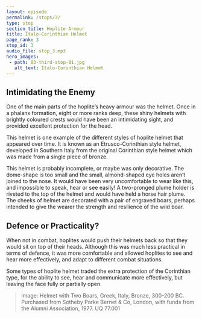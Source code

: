 ```yaml
---
layout: episode
permalink: /stops/3/
type: stop
section_title: Hoplite Armour
title: Italo-Corinthian Helmet 
page_rank: 3
stop_id: 3
audio_file: stop_3.mp3
hero_images:
 - path: 03-third-stop-01.jpg
   alt_text: Italo-Corinthian Helmet 
---
```

## Intimidating the Enemy
One of the main parts of the hoplite’s heavy armour was the helmet. Once in a phalanx formation, eight or more ranks deep, these shiny helmets with brightly coloured crests would have been an intimidating sight, and provided excellent protection for the head. 

This helmet is one example of the different styles of hoplite helmet that appeared over time. It is known as an Etrusco-Corinthian style helmet, developed in Southern Italy from the original Corinthian style helmet which was made from a single piece of bronze. 

This helmet is probably incomplete, or maybe was only decorative. The dome-shape is too small and the small, almond-shaped eye holes aren’t joined to the nose. It would have been very uncomfortable to wear like this, and impossible to speak, hear or see easily! A two-pronged plume holder is riveted to the top of the helmet and would have held a horse hair plume. The cheeks of helmet are decorated with a pair of engraved boars, perhaps intended to give the wearer the strength and resilience of the wild boar. 

## Defence or Practicality? 
When not in combat, hoplites would push their helmets back so that they would sit on top of their heads. Although this was much less practical in terms of defence, it was more comfortable and allowed hoplites to see and hear more effectively, and adapt to different combat situations. 

Some types of hoplite helmet traded the extra protection of the Corinthian type, for the ability to see, hear and communicate more effectively, but leaving the face fully or partially open. 

> Image: Helmet with Two Boars, Greek, Italy, Bronze, 300-200 BC. Purchased from Sotheby Parke Bernet & Co, London, with funds from the Alumni Association, 1977. UQ 77.001

